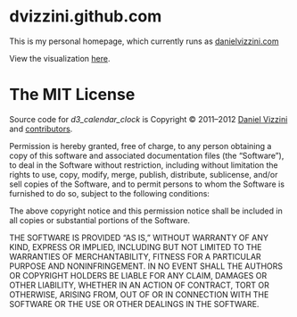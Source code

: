 dvizzini.github.com
===================

This is my personal homepage, which currently runs as [danielvizzini.com](http://danielvizzini.com)

View the visualization [here](http://danielvizzini.com/d3_calendar_clock.html).

# The MIT License

Source code for _d3\_calendar\_clock_ is Copyright © 2011–2012 [Daniel Vizzini](mailto:dvizzini@pintweets.com) and [contributors](http://github.com/dvizzini/PinTweets/contributors "PinTweets contributors at GitHub").

Permission is hereby granted, free of charge, to any person obtaining a copy of this software and associated documentation files (the “Software”), to deal in the Software without restriction, including without limitation the rights to use, copy, modify, merge, publish, distribute, sublicense, and/or sell copies of the Software, and to permit persons to whom the Software is furnished to do so, subject to the following conditions:

The above copyright notice and this permission notice shall be included in all copies or substantial portions of the Software.

THE SOFTWARE IS PROVIDED “AS IS,” WITHOUT WARRANTY OF ANY KIND, EXPRESS OR IMPLIED, INCLUDING BUT NOT LIMITED TO THE WARRANTIES OF MERCHANTABILITY, FITNESS FOR A PARTICULAR PURPOSE AND NONINFRINGEMENT. IN NO EVENT SHALL THE AUTHORS OR COPYRIGHT HOLDERS BE LIABLE FOR ANY CLAIM, DAMAGES OR OTHER LIABILITY, WHETHER IN AN ACTION OF CONTRACT, TORT OR OTHERWISE, ARISING FROM, OUT OF OR IN CONNECTION WITH THE SOFTWARE OR THE USE OR OTHER DEALINGS IN THE SOFTWARE.
